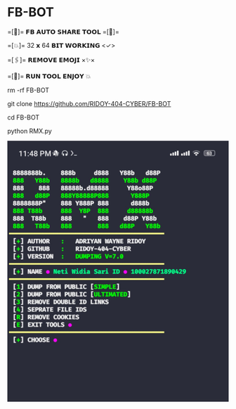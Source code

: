 # FB-BOT 

=[💜]= 𝗙𝗕 𝗔𝗨𝗧𝗢 𝗦𝗛𝗔𝗥𝗘 𝗧𝗢𝗢𝗟 =[💜]=

=[💥]= 32 𝘅 64 𝗕𝗜𝗧 𝗪𝗢𝗥𝗞𝗜𝗡𝗚 <✓>

=[🖇️]= 𝗥𝗘𝗠𝗢𝗩𝗘 𝗘𝗠𝗢𝗝𝗜 ×✨×

=[📍]= 𝗥𝗨𝗡 𝗧𝗢𝗢𝗟 𝗘𝗡𝗝𝗢𝗬 💥


rm -rf FB-BOT 

git clone https://github.com/RIDOY-404-CYBER/FB-BOT

cd FB-BOT 

python RMX.py

![20200808_160757](https://github.com/RIDOY-404-CYBER/DUMP-FILE/blob/main/orca-image-81934786.jpeg)
